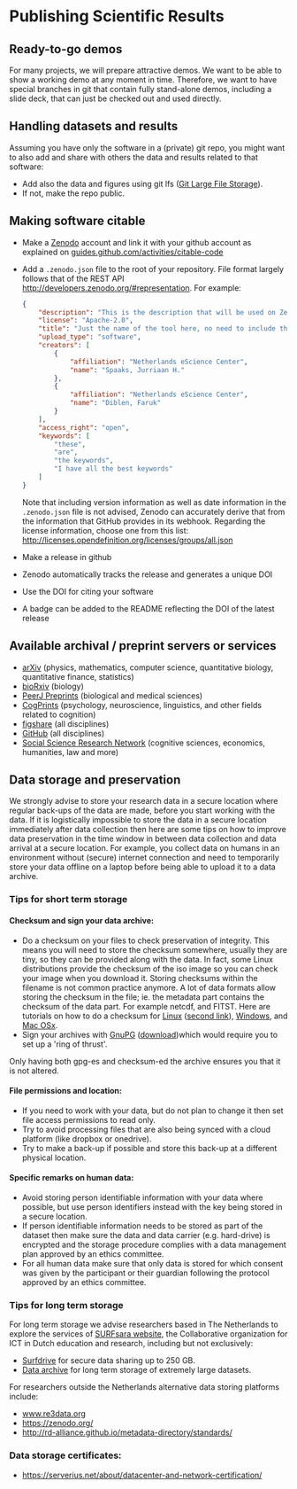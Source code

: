 # Publishing Scientific Results

## Ready-to-go demos
For many projects, we will prepare attractive demos. We want to be able to show a working demo at any moment in time. Therefore, we want to have special branches in git that contain fully stand-alone demos, including a slide deck, that can just be checked out and used directly.

## Handling datasets and results
Assuming you have only the software in a (private) git repo, you might want to also add and share with others the data and results related to that software:
* Add also the data and figures using git lfs ([Git Large File Storage](https://git-lfs.github.com/)).
* If not, make the repo public.

## Making software citable
* Make a [Zenodo](https://zenodo.org/) account and link it with your github account as explained on [guides.github.com/activities/citable-code](https://guides.github.com/activities/citable-code/)
* Add a ``.zenodo.json`` file to the root of your repository. File format
  largely follows that of the REST API
  http://developers.zenodo.org/#representation. For example:

    ```json
    {
        "description": "This is the description that will be used on Zenodo instead of the release title, readme content, or github repo subtitle.",
        "license": "Apache-2.0",
        "title": "Just the name of the tool here, no need to include the github organization or version",
        "upload_type": "software",
        "creators": [
            {
                "affiliation": "Netherlands eScience Center",
                "name": "Spaaks, Jurriaan H."
            },
            {
                "affiliation": "Netherlands eScience Center",
                "name": "Diblen, Faruk"
            }
        ],
        "access_right": "open",
        "keywords": [
            "these",
            "are",
            "the keywords",
            "I have all the best keywords"
        ]
    }
    ```
    Note that including version information as well as date information in the
    ``.zenodo.json`` file is not advised, Zenodo can accurately derive that from
    the information that GitHub provides in its webhook. Regarding the license information, choose one from this list:
    http://licenses.opendefinition.org/licenses/groups/all.json
* Make a release in github
* Zenodo automatically tracks the release and generates a unique DOI
* Use the DOI for citing your software
* A badge can be added to the README reflecting the DOI of the latest release

## Available archival / preprint servers or services
* [arXiv](http://arxiv.org/) (physics, mathematics, computer science, quantitative biology, quantitative finance, statistics)
* [bioRxiv](http://biorxiv.org/) (biology)
* [PeerJ Preprints](https://peerj.com/archives-preprints/) (biological and medical sciences)
* [CogPrints](http://cogprints.org/) (psychology, neuroscience, linguistics, and other fields related to cognition)
* [figshare](https://figshare.com/) (all disciplines)
* [GitHub](https://github.com/) (all disciplines)
* [Social Science Research Network](http://www.ssrn.com/en/) (cognitive sciences, economics, humanities, law and more)

## Data storage and preservation

We strongly advise to store your research data in a secure location where regular back-ups of the data are made, before you start working with the data. If it is logistically impossible to store the data in a secure location immediately after data collection then here are some tips on how to improve data preservation in the time window in between data collection and data arrival at a secure location. For example, you collect data on humans in an environment without (secure) internet connection and need to temporarily store your data offline on a laptop before being able to upload it to a data archive.

### Tips for short term storage

#### Checksum and sign your data archive:

- Do a checksum on your files to check preservation of integrity. This means you will need to store the checksum somewhere, usually they are tiny, so they can be provided along with the data. In fact, some Linux distributions provide the checksum of the iso image so you can check your image when you download it. Storing checksums within the filename is not common practice anymore. A lot of data formats allow storing the checksum in the file; ie. the metadata part contains the checksum of the data part. For example netcdf, and FITST. Here are tutorials on how to do a checksum for [Linux](https://linux.die.net/man/1/sha256sum) ([second link](https://www.computerhope.com/unix/ucksum.htm)), [Windows](https://www.microsoft.com/en-us/download/details.aspx?id=11533), and [Mac OSx](https://www.rekha.com/how-to-verify-md5-sha1-and-sha256-checksum-on-mac.html).
- Sign your archives with [GnuPG](https://wiki.archlinux.org/index.php/GnuPG) ([download](https://www.gnupg.org/download/index.en.html ))which would require you to set up a 'ring of thrust'.

Only having both gpg-es and checksum-ed the archive ensures you that it is not altered.

#### File permissions and location:

- If you need to work with your data, but do not plan to change it then set file access permissions to read only.
- Try to avoid processing files that are also being synced with a cloud platform (like dropbox or onedrive).
- Try to make a back-up if possible and store this back-up at a different physical location.

#### Specific remarks on human data:

- Avoid storing person identifiable information with your data where possible, but use person identifiers instead with the key being stored in a secure location.
- If person identifiable information needs to be stored as part of the dataset then make sure the data and data carrier (e.g. hard-drive) is encrypted and the storage procedure complies with a data management plan approved by an ethics committee.
- For all human data make sure that only data is stored for which consent was given by the participant or their guardian following the protocol approved by an ethics committee.

### Tips for long term storage

For long term storage we advise researchers based in The Netherlands to explore the services of [SURFsara website](https://userinfo.surfsara.nl/), the Collaborative organization for ICT in Dutch education and research, including but not exclusively:
-	[Surfdrive](https://www.surf.nl/en/service-and-products/surfdrive/surfdrive.html) for secure data sharing up to 250 GB.
-	[Data archive](https://userinfo.surfsara.nl/systems/data-archive) for long term storage of extremely large datasets.

For researchers outside the Netherlands alternative data storing platforms include:
-	www.re3data.org
-	https://zenodo.org/
-	http://rd-alliance.github.io/metadata-directory/standards/

### Data storage certificates:
-	https://serverius.net/about/datacenter-and-network-certification/
